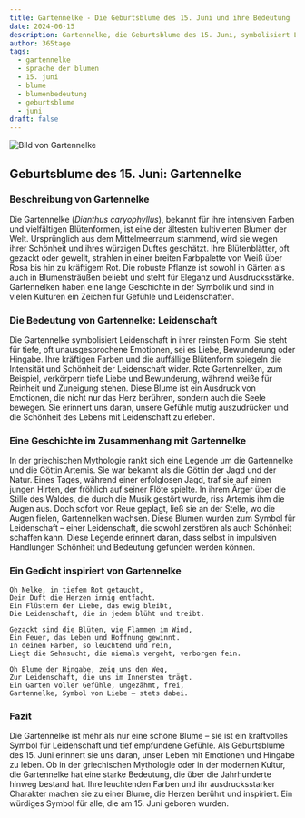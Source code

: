 ```yaml
---
title: Gartennelke - Die Geburtsblume des 15. Juni und ihre Bedeutung
date: 2024-06-15
description: Gartennelke, die Geburtsblume des 15. Juni, symbolisiert Leidenschaft. Erfahre mehr über ihre Geschichte, Bedeutung und Symbolik in der Sprache der Blumen.
author: 365tage
tags:
  - gartennelke
  - sprache der blumen
  - 15. juni
  - blume
  - blumenbedeutung
  - geburtsblume
  - juni
draft: false
---
```


![Bild von Gartennelke](https://cdn.pixabay.com/photo/2023/01/06/21/34/carnation-7702161_1280.jpg#center)


## Geburtsblume des 15. Juni: Gartennelke

### Beschreibung von Gartennelke

Die Gartennelke (_Dianthus caryophyllus_), bekannt für ihre intensiven Farben und vielfältigen Blütenformen, ist eine der ältesten kultivierten Blumen der Welt. Ursprünglich aus dem Mittelmeerraum stammend, wird sie wegen ihrer Schönheit und ihres würzigen Duftes geschätzt. Ihre Blütenblätter, oft gezackt oder gewellt, strahlen in einer breiten Farbpalette von Weiß über Rosa bis hin zu kräftigem Rot. Die robuste Pflanze ist sowohl in Gärten als auch in Blumensträußen beliebt und steht für Eleganz und Ausdrucksstärke. Gartennelken haben eine lange Geschichte in der Symbolik und sind in vielen Kulturen ein Zeichen für Gefühle und Leidenschaften.

### Die Bedeutung von Gartennelke: Leidenschaft

Die Gartennelke symbolisiert Leidenschaft in ihrer reinsten Form. Sie steht für tiefe, oft unausgesprochene Emotionen, sei es Liebe, Bewunderung oder Hingabe. Ihre kräftigen Farben und die auffällige Blütenform spiegeln die Intensität und Schönheit der Leidenschaft wider. Rote Gartennelken, zum Beispiel, verkörpern tiefe Liebe und Bewunderung, während weiße für Reinheit und Zuneigung stehen. Diese Blume ist ein Ausdruck von Emotionen, die nicht nur das Herz berühren, sondern auch die Seele bewegen. Sie erinnert uns daran, unsere Gefühle mutig auszudrücken und die Schönheit des Lebens mit Leidenschaft zu erleben.

### Eine Geschichte im Zusammenhang mit Gartennelke

In der griechischen Mythologie rankt sich eine Legende um die Gartennelke und die Göttin Artemis. Sie war bekannt als die Göttin der Jagd und der Natur. Eines Tages, während einer erfolglosen Jagd, traf sie auf einen jungen Hirten, der fröhlich auf seiner Flöte spielte. In ihrem Ärger über die Stille des Waldes, die durch die Musik gestört wurde, riss Artemis ihm die Augen aus. Doch sofort von Reue geplagt, ließ sie an der Stelle, wo die Augen fielen, Gartennelken wachsen. Diese Blumen wurden zum Symbol für Leidenschaft – einer Leidenschaft, die sowohl zerstören als auch Schönheit schaffen kann. Diese Legende erinnert daran, dass selbst in impulsiven Handlungen Schönheit und Bedeutung gefunden werden können.

### Ein Gedicht inspiriert von Gartennelke

```
Oh Nelke, in tiefem Rot getaucht,  
Dein Duft die Herzen innig entfacht.  
Ein Flüstern der Liebe, das ewig bleibt,  
Die Leidenschaft, die in jedem blüht und treibt.  

Gezackt sind die Blüten, wie Flammen im Wind,  
Ein Feuer, das Leben und Hoffnung gewinnt.  
In deinen Farben, so leuchtend und rein,  
Liegt die Sehnsucht, die niemals vergeht, verborgen fein.  

Oh Blume der Hingabe, zeig uns den Weg,  
Zur Leidenschaft, die uns im Innersten trägt.  
Ein Garten voller Gefühle, ungezähmt, frei,  
Gartennelke, Symbol von Liebe – stets dabei.  
```

### Fazit

Die Gartennelke ist mehr als nur eine schöne Blume – sie ist ein kraftvolles Symbol für Leidenschaft und tief empfundene Gefühle. Als Geburtsblume des 15. Juni erinnert sie uns daran, unser Leben mit Emotionen und Hingabe zu leben. Ob in der griechischen Mythologie oder in der modernen Kultur, die Gartennelke hat eine starke Bedeutung, die über die Jahrhunderte hinweg bestand hat. Ihre leuchtenden Farben und ihr ausdrucksstarker Charakter machen sie zu einer Blume, die Herzen berührt und inspiriert. Ein würdiges Symbol für alle, die am 15. Juni geboren wurden.